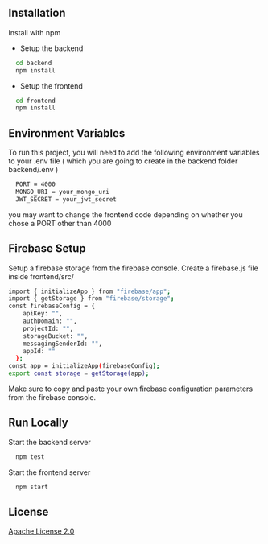 
## Installation

Install with npm

- Setup the backend
```bash
  cd backend
  npm install
```
- Setup the frontend 
```bash
  cd frontend
  npm install
```
## Environment Variables 

To run this project, you will need to add the following environment variables to your .env file ( which you are going to create in the backend folder backend/.env )
```bash
  PORT = 4000
  MONGO_URI = your_mongo_uri
  JWT_SECRET = your_jwt_secret
```
you may want to change the frontend code depending on whether you chose a PORT other than 4000




## Firebase Setup
Setup a firebase storage from the firebase console.
Create a firebase.js file inside frontend/src/ 
```bash
import { initializeApp } from "firebase/app";
import { getStorage } from "firebase/storage";
const firebaseConfig = {
    apiKey: "",
    authDomain: "",
    projectId: "",
    storageBucket: "",
    messagingSenderId: "",
    appId: ""
  };
const app = initializeApp(firebaseConfig);
export const storage = getStorage(app);
```
Make sure to copy and paste your own firebase configuration parameters from the firebase console.
## Run Locally

Start the backend server

```bash
  npm test
```
Start the frontend server

```bash
  npm start
```

## License

[Apache License 2.0](https://choosealicense.com/licenses/apache-2.0/)

